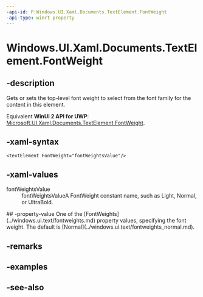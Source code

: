 ```yaml
---
-api-id: P:Windows.UI.Xaml.Documents.TextElement.FontWeight
-api-type: winrt property
---
```


<!-- Property syntax
public Windows.UI.Text.FontWeight FontWeight { get;  set; }
-->

# Windows.UI.Xaml.Documents.TextElement.FontWeight

## -description
Gets or sets the top-level font weight to select from the font family for the content in this element.

Equivalent **WinUI 2 API for UWP**: [Microsoft.UI.Xaml.Documents.TextElement.FontWeight](/windows/winui/api/microsoft.ui.xaml.documents.textelement.fontweight).

## -xaml-syntax
```xaml
<textElement FontWeight="fontWeightsValue"/>
```


## -xaml-values
<dl><dt>fontWeightsValue</dt><dd>fontWeightsValueA FontWeight constant name, such as Light, Normal, or UltraBold.</dd>
</dl>
## -property-value
One of the [FontWeights](../windows.ui.text/fontweights.md) property values, specifying the font weight. The default is [Normal](../windows.ui.text/fontweights_normal.md).

## -remarks

## -examples

## -see-also
